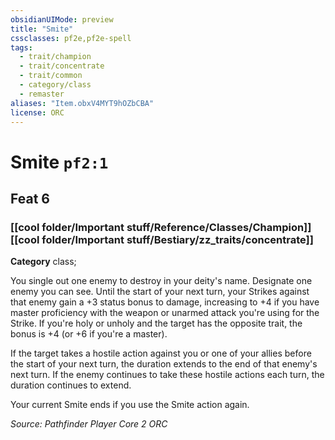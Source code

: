 ```yaml
---
obsidianUIMode: preview
title: "Smite"
cssclasses: pf2e,pf2e-spell
tags:
  - trait/champion
  - trait/concentrate
  - trait/common
  - category/class
  - remaster
aliases: "Item.obxV4MYT9hOZbCBA"
license: ORC
---
```

# Smite `pf2:1`
## Feat 6
### [[cool folder/Important stuff/Reference/Classes/Champion]][[cool folder/Important stuff/Bestiary/zz_traits/concentrate]]

**Category** class; 




You single out one enemy to destroy in your deity's name. Designate one enemy you can see. Until the start of your next turn, your Strikes against that enemy gain a +3 status bonus to damage, increasing to +4 if you have master proficiency with the weapon or unarmed attack you're using for the Strike. If you're holy or unholy and the target has the opposite trait, the bonus is +4 (or +6 if you're a master).

If the target takes a hostile action against you or one of your allies before the start of your next turn, the duration extends to the end of that enemy's next turn. If the enemy continues to take these hostile actions each turn, the duration continues to extend.

Your current Smite ends if you use the Smite action again.

*Source: Pathfinder Player Core 2*
*ORC*
